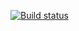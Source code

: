 [![Build status](https://ci.appveyor.com/api/project/status/26h7e2qcc6nidkfk?svg=true)](https://ci.appveyor.com/project/AndrewLulin/junit-test)
